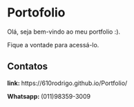 <h1>Portofolio</h1>
<p>Olá, seja bem-vindo ao meu portfolio :).</p>
<p>Fique a vontade para acessá-lo.</p>

<h2>Contatos</h2>
<p><b>link: </b>https://610rodrigo.github.io/Portfolio/</p>
<p><b>Whatsapp: </b>(011)98359-3009</p>

